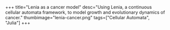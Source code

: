 +++
title="Lenia as a cancer model"
desc="Using Lenia, a continuous cellular automata framework, to model growth and evolutionary dynamics of cancer."
thumbimage="lenia-cancer.png"
tags=["Cellular Automata", "Julia"]
+++
